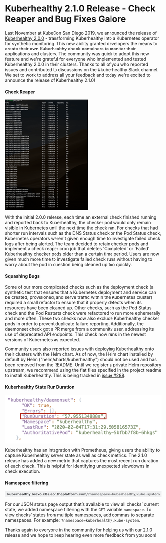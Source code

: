 # Kuberhealthy 2.1.0 Release - Check Reaper and Bug Fixes Galore

Last November at KubeCon San Diego 2019, we announced the release of [Kuberhealthy 2.0.0](https://www.youtube.com/watch?v=aAJlWhBtzqY) - transforming Kuberhealthy into a Kubernetes operator for synthetic monitoring. This new ability granted developers the means to create their own Kuberhealthy check containers to monitor their applications and clusters. The community was quick to adopt this new feature and we're grateful for everyone who implemented and tested Kuberhealthy 2.0.0 in their clusters. Thanks to all of you who reported issues and contributed to discussions on the #kuberhealthy Slack channel. We set to work to address all your feedback and today we're excited to announce the release of Kuberhealthy 2.1.0!  
  
#### Check Reaper 

<img align="center" src="https://github.com/kuberhealthy/kuberhealthy/raw/master/images/kuberhealthy-check-reaper.gif">

With the initial 2.0.0 release, each time an external check finished running and reported back to Kuberhealthy, the checker pod would only remain visible in Kubernetes until the next time the check ran. For checks that had shorter run intervals such as the DNS Status check or the Pod Status check, Kubernetes operators weren't given enough time to investigate failed check logs after being alerted. The team decided to retain checker pods and implement a check reaper cron job that deletes 'Completed' or 'Failed' Kuberhealthy checker pods older than a certain time period. Users are now given much more time to investigate failed check runs without having to worry about the pod in question being cleaned up too quickly.  
  
#### Squashing Bugs 
  
Some of our more complicated checks such as the deployment check (a synthetic test that ensures that a Kubernetes deployment and service can be created, provisioned, and serve traffic within the Kubernetes cluster) required a small refactor to ensure that it properly detects when its resources have been cleaned up. Other checks, such as the Pod Status check and the Pod Restarts check were refactored to run more ephemerally and more often. These two checks now also exclude Kuberhealthy checker pods in order to prevent duplicate failure reporting. Additionally, the daemonset check got a PR merge from a community user, addressing its use of deprecated API endpoints. This check now runs in the newest versions of Kubernetes as expected. 
  
Community users also reported issues with deploying Kuberhealthy onto their clusters with the Helm chart. As of now, the Helm chart installed by default by Helm ("helm/charts/kuberhealthy") should not be used and has been removed from the README. Until we register a private Helm repository upstream, we recommend using the flat files specified in the project readme to install Kuberhealthy.  This is being tracked in [issue #288](https://github.com/kuberhealthy/kuberhealthy/issues/288). 
  
#### Kuberhealthy State Run Duration 

<img align="center" src="https://github.com/kuberhealthy/kuberhealthy/raw/master/images/kuberhealthy-json.png">
  
Kuberhealthy has an integration with Prometheus, giving users the ability to capture Kuberhealthy server state as well as check metrics. The 2.1.0 release has added a new metric that captures the most recent run duration of each check. This is helpful for identifying unexpected slowdowns in check execution. 
  
#### Namespace filtering 

<img align="center" src="https://github.com/kuberhealthy/kuberhealthy/raw/master/images/kuberhealthy-ns-filter.png">
  
For our JSON status page output that’s available to view all checks’ current state, we added namespace filtering with the `GET` variable `namespace`. To view checks’ states from multiple namespaces, add commas to separate namespaces. For example: `?namespace=kuberhealthy,kube-system`. 



Thanks again to everyone in the community for helping us with our 2.1.0 release and we hope to keep hearing even more feedback from you soon! 
  
 
 

